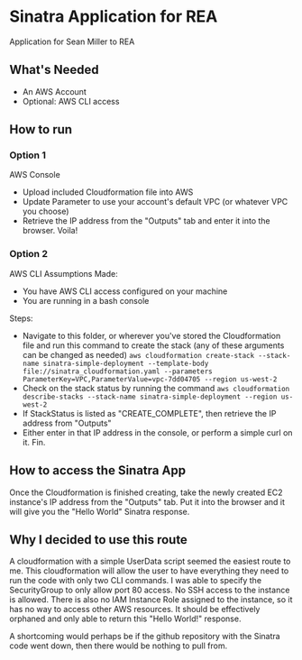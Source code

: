# Sinatra Application for REA

Application for Sean Miller to REA

## What's Needed
- An AWS Account
- Optional: AWS CLI access

## How to run
### Option 1
AWS Console
- Upload included Cloudformation file into AWS
- Update Parameter to use your account's default VPC (or whatever VPC you choose)
- Retrieve the IP address from the "Outputs" tab and enter it into the browser. Voila!

### Option 2
AWS CLI
Assumptions Made:
- You have AWS CLI access configured on your machine
- You are running in a bash console

Steps:
- Navigate to this folder, or wherever you've stored the Cloudformation file and run this command to create the stack (any of these arguments can be changed as needed)
    ```aws cloudformation create-stack --stack-name sinatra-simple-deployment --template-body file://sinatra_cloudformation.yaml --parameters ParameterKey=VPC,ParameterValue=vpc-7dd04705 --region us-west-2```
- Check on the stack status by running the command
	```aws cloudformation describe-stacks --stack-name sinatra-simple-deployment --region us-west-2```
- If StackStatus is listed as "CREATE_COMPLETE", then retrieve the IP address from "Outputs"
- Either enter in that IP address in the console, or perform a simple curl on it. Fin.


## How to access the Sinatra App
Once the Cloudformation is finished creating, take the newly created EC2 instance's IP address from the "Outputs" tab. Put it into the browser and it will give you the "Hello World" Sinatra response.

## Why I decided to use this route
A cloudformation with a simple UserData script seemed the easiest route to me. This cloudformation will allow the user to have everything they need to run the code with only two CLI commands. I was able to specify the SecurityGroup to only allow port 80 access. No SSH access to the instance is allowed. There is also no IAM Instance Role assigned to the instance, so it has no way to access other AWS resources. It should be effectively orphaned and only able to return this "Hello World!" response. 

A shortcoming would perhaps be if the github repository with the Sinatra code went down, then there would be nothing to pull from.
